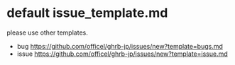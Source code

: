 # default issue_template.md

please use other templates.

* bug https://github.com/officel/ghrb-jp/issues/new?template=bugs.md
* issue https://github.com/officel/ghrb-jp/issues/new?template=issue.md

